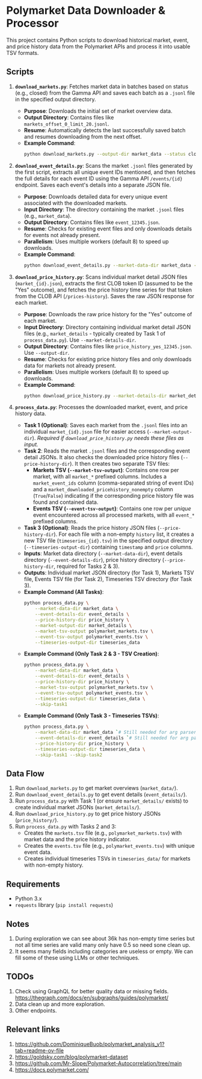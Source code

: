 # Polymarket Data Downloader & Processor

This project contains Python scripts to download historical market, event, and price history data from the Polymarket APIs and process it into usable TSV formats.

## Scripts

1.  **`download_markets.py`**: Fetches market data in batches based on status (e.g., closed) from the Gamma API and saves each batch as a `.jsonl` file in the specified output directory.

    *   **Purpose**: Downloads the initial set of market overview data.
    *   **Output Directory**: Contains files like `markets_offset_0_limit_20.jsonl`.
    *   **Resume**: Automatically detects the last successfully saved batch and resumes downloading from the next offset.
    *   **Example Command**:
        ```bash
        python download_markets.py --output-dir market_data --status closed
        ```

2.  **`download_event_details.py`**: Scans the market `.jsonl` files generated by the first script, extracts all unique event IDs mentioned, and then fetches the full details for each event ID using the Gamma API `/events/{id}` endpoint. Saves each event's details into a separate JSON file.

    *   **Purpose**: Downloads detailed data for every unique event associated with the downloaded markets.
    *   **Input Directory**: The directory containing the market `.jsonl` files (e.g., `market_data`).
    *   **Output Directory**: Contains files like `event_12345.json`.
    *   **Resume**: Checks for existing event files and only downloads details for events not already present.
    *   **Parallelism**: Uses multiple workers (default 8) to speed up downloads.
    *   **Example Command**:
        ```bash
        python download_event_details.py --market-data-dir market_data --output-dir event_details --workers 10
        ```

3.  **`download_price_history.py`**: Scans individual market detail JSON files (`market_{id}.json`), extracts the first CLOB token ID (assumed to be the "Yes" outcome), and fetches the price history time series for that token from the CLOB API (`/prices-history`). Saves the raw JSON response for each market.

    *   **Purpose**: Downloads the raw price history for the "Yes" outcome of each market.
    *   **Input Directory**: Directory containing individual market detail JSON files (e.g., `market_details` - typically created by Task 1 of `process_data.py`). Use `--market-details-dir`.
    *   **Output Directory**: Contains files like `price_history_yes_12345.json`. Use `--output-dir`.
    *   **Resume**: Checks for existing price history files and only downloads data for markets not already present.
    *   **Parallelism**: Uses multiple workers (default 8) to speed up downloads.
    *   **Example Command**:
        ```bash
        python download_price_history.py --market-details-dir market_details --output-dir price_history --workers 10
        ```

4.  **`process_data.py`**: Processes the downloaded market, event, and price history data.

    *   **Task 1 (Optional)**: Saves each market from the `.jsonl` files into an individual `market_{id}.json` file for easier access (`--market-output-dir`). *Required if `download_price_history.py` needs these files as input.* 
    *   **Task 2**: Reads the market `.jsonl` files and the corresponding event detail JSONs. It also checks the downloaded price history files (`--price-history-dir`). It then creates two separate TSV files:
        *   **Markets TSV (`--market-tsv-output`)**: Contains one row per market, with all `market_*` prefixed columns. Includes a `market_event_ids` column (comma-separated string of event IDs) and a `market_downloaded_pricehistory_nonempty` column (`True`/`False`) indicating if the corresponding price history file was found and contained data.
        *   **Events TSV (`--event-tsv-output`)**: Contains one row per *unique* event encountered across all processed markets, with all `event_*` prefixed columns.
    *   **Task 3 (Optional)**: Reads the price history JSON files (`--price-history-dir`). For each file with a non-empty `history` list, it creates a new TSV file (`timeseries_{id}.tsv`) in the specified output directory (`--timeseries-output-dir`) containing `timestamp` and `price` columns.
    *   **Inputs**: Market data directory (`--market-data-dir`), event details directory (`--event-details-dir`), price history directory (`--price-history-dir`, required for Tasks 2 & 3).
    *   **Outputs**: Individual market JSON directory (for Task 1), Markets TSV file, Events TSV file (for Task 2), Timeseries TSV directory (for Task 3).
    *   **Example Command (All Tasks)**:
        ```bash
        python process_data.py \
            --market-data-dir market_data \
            --event-details-dir event_details \
            --price-history-dir price_history \
            --market-output-dir market_details \
            --market-tsv-output polymarket_markets.tsv \
            --event-tsv-output polymarket_events.tsv \
            --timeseries-output-dir timeseries_data
        ```
    *   **Example Command (Only Task 2 & 3 - TSV Creation)**:
        ```bash
        python process_data.py \
            --market-data-dir market_data \
            --event-details-dir event_details \
            --price-history-dir price_history \
            --market-tsv-output polymarket_markets.tsv \
            --event-tsv-output polymarket_events.tsv \
            --timeseries-output-dir timeseries_data \
            --skip-task1
        ```
    *   **Example Command (Only Task 3 - Timeseries TSVs)**:
        ```bash
        python process_data.py \
            --market-data-dir market_data `# Still needed for arg parser even if task skipped` \
            --event-details-dir event_details `# Still needed for arg parser even if task skipped` \
            --price-history-dir price_history \
            --timeseries-output-dir timeseries_data \
            --skip-task1 --skip-task2
        ```

## Data Flow

1.  Run `download_markets.py` to get market overviews (`market_data/`).
2.  Run `download_event_details.py` to get event details (`event_details/`).
3.  Run `process_data.py` with Task 1 (or ensure `market_details/` exists) to create individual market JSONs (`market_details/`).
4.  Run `download_price_history.py` to get price history JSONs (`price_history/`).
5.  Run `process_data.py` with Tasks 2 and 3:
    *   Creates the `markets.tsv` file (e.g., `polymarket_markets.tsv`) with market data and the price history indicator.
    *   Creates the `events.tsv` file (e.g., `polymarket_events.tsv`) with unique event data.
    *   Creates individual timeseries TSVs in `timeseries_data/` for markets with non-empty history.

## Requirements

*   Python 3.x
*   `requests` library (`pip install requests`)


## Notes

1. During exploration we can see about 36k has non-empty time series but not all time series are valid many only have 0.5 so need sone clean up.
2. It seems many fields including categories are useless or empty. We can fill some of these using LLMs or other techniques.

## TODOs

1. Check using GraphQL for better quality data or missing fields. https://thegraph.com/docs/en/subgraphs/guides/polymarket/
2. Data clean up and more exploration.
3. Other endpoints.


##   Relevant links
1. https://github.com/DominiqueBuob/polymarket_analysis_v1?tab=readme-ov-file
2. https://goldsky.com/blog/polymarket-dataset
3. https://github.com/Mr-Slope/Polymarket-Autocorrelation/tree/main
4. https://docs.polymarket.com/
